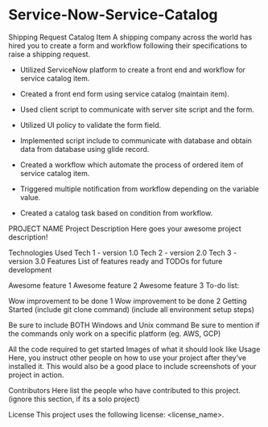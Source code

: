 # Service-Now-Service-Catalog

Shipping Request Catalog Item
A shipping company across the world has hired you to create a form and workflow following their specifications to raise a shipping request.


- Utilized ServiceNow platform to create a front end and workflow for service catalog item.

- Created a front end form using service catalog (maintain item).

- Used client script to communicate with server site script and the form.

- Utilized UI policy to validate the form field.

- Implemented script include to communicate with database and obtain data from database using glide record.

- Created a workflow which automate the process of ordered item of service catalog item.

- Triggered multiple notification from workflow depending on the variable value.

- Created a catalog task based on condition from workflow. 


PROJECT NAME
Project Description
Here goes your awesome project description!

Technologies Used
Tech 1 - version 1.0
Tech 2 - version 2.0
Tech 3 - version 3.0
Features
List of features ready and TODOs for future development

Awesome feature 1
Awesome feature 2
Awesome feature 3
To-do list:

Wow improvement to be done 1
Wow improvement to be done 2
Getting Started
(include git clone command) (include all environment setup steps)

Be sure to include BOTH Windows and Unix command
Be sure to mention if the commands only work on a specific platform (eg. AWS, GCP)

All the code required to get started
Images of what it should look like
Usage
Here, you instruct other people on how to use your project after they’ve installed it. This would also be a good place to include screenshots of your project in action.

Contributors
Here list the people who have contributed to this project. (ignore this section, if its a solo project)

License
This project uses the following license: <license_name>.
